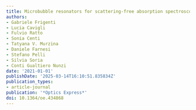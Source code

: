 ```yaml
---
title: Microbubble resonators for scattering-free absorption spectroscopy of nanoparticles
authors:
- Gabriele Frigenti
- Lucia Cavigli
- Fulvio Ratto
- Sonia Centi
- Tatyana V. Murzina
- Daniele Farnesi
- Stefano Pelli
- Silvia Soria
- Conti Gualtiero Nunzi
date: '2021-01-01'
publishDate: '2025-03-14T16:10:51.835834Z'
publication_types:
- article-journal
publication: '*Optics Express*'
doi: 10.1364/oe.434868
---
```

